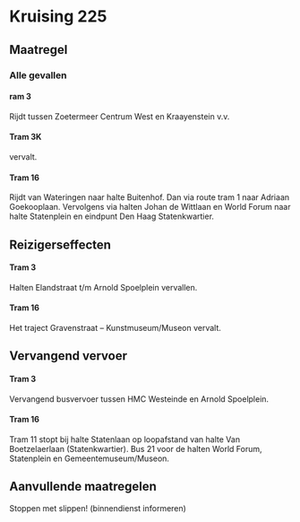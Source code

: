 # Kruising 225 
## Maatregel
### Alle gevallen

#### ram 3
Rijdt tussen Zoetermeer Centrum West en Kraayenstein v.v.

#### Tram 3K
vervalt.

#### Tram 16
Rijdt van Wateringen naar halte Buitenhof. Dan via route tram 1 naar Adriaan Goekooplaan. Vervolgens via halten Johan de Wittlaan en World Forum naar halte Statenplein en eindpunt Den Haag Statenkwartier.

## Reizigerseffecten

#### Tram 3
Halten Elandstraat t/m Arnold Spoelplein vervallen.

#### Tram 16
Het traject Gravenstraat – Kunstmuseum/Museon vervalt. 

## Vervangend vervoer
#### Tram 3 
Vervangend busvervoer tussen HMC Westeinde en Arnold Spoelplein.

#### Tram 16
Tram 11 stopt bij halte Statenlaan op loopafstand van halte Van Boetzelaerlaan (Statenkwartier).
Bus 21 voor de halten World Forum, Statenplein en Gemeentemuseum/Museon.

## Aanvullende maatregelen
Stoppen met  slippen! (binnendienst informeren)


